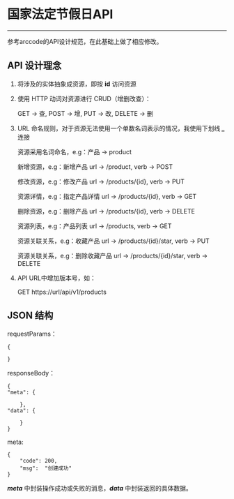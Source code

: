# 国家法定节假日API
---

参考arccode的API设计规范，在此基础上做了相应修改。

## API 设计理念

1. 将涉及的实体抽象成资源，即按 __id__ 访问资源

2. 使用 HTTP 动词对资源进行 CRUD（增删改查）：

    GET -> 查, POST -> 增, PUT -> 改, DELETE -> 删

3. URL 命名规则，对于资源无法使用一个单数名词表示的情况，我使用下划线 ***_*** 连接

    资源采用名词命名，e.g：产品 -> product

    新增资源，e.g：新增产品 url -> /product, verb -> POST

    修改资源，e.g：修改产品 url -> /products/{id}, verb -> PUT

    资源详情，e.g：指定产品详情 url -> /products/{id}, verb -> GET

    删除资源，e.g：删除产品 url -> /products/{id}, verb -> DELETE

    资源列表，e.g：产品列表 url -> /products, verb -> GET

    资源关联关系，e.g：收藏产品 url -> /products/{id}/star, verb -> PUT

    资源关联关系，e.g：删除收藏产品 url -> /products/{id}/star, verb -> DELETE

4. API URL中增加版本号，如：

    GET https://url/api/v1/products
    

## JSON 结构

requestParams：

    {
    
    }

responseBody：

    {
    "meta": {
        
        },
    "data": {
        
        }
    }

meta:

    {
        "code": 200,
        "msg":  "创建成功"
    }

***meta*** 中封装操作成功或失败的消息，***data*** 中封装返回的具体数据。
